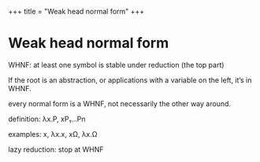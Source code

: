 +++
title = "Weak head normal form"
+++

# Weak head normal form
WHNF: at least one symbol is stable under reduction (the top part)

If the root is an abstraction, or applications with a variable on the left, it’s in WHNF.

every normal form is a WHNF, not necessarily the other way around.

definition: λx.P, xP₁...Pn

examples: x, λx.x, xΩ, λx.Ω

lazy reduction: stop at WHNF
